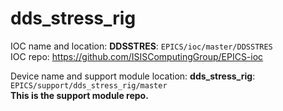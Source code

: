 # dds_stress_rig

IOC name and location: __DDSSTRES__: `EPICS/ioc/master/DDSSTRES` \
IOC repo: https://github.com/ISISComputingGroup/EPICS-ioc

Device name and support module location: __dds_stress_rig__: `EPICS/support/dds_stress_rig/master` \
__This is the support module repo.__
